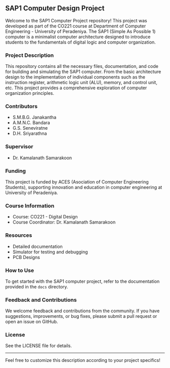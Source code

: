 ## SAP1 Computer Design Project


Welcome to the SAP1 Computer Project repository! This project was developed as part of the CO221 course at Department of Computer Engineering - University of Peradeniya. The SAP1 (Simple As Possible 1) computer is a minimalist computer architecture designed to introduce students to the fundamentals of digital logic and computer organization.


### Project Description
This repository contains all the necessary files, documentation, and code for building and simulating the SAP1 computer. From the basic architecture design to the implementation of individual components such as the instruction register, arithmetic logic unit (ALU), memory, and control unit, etc. This project provides a comprehensive exploration of computer organization principles.

### Contributors
- S.M.B.G. Janakantha
- A.M.N.C. Bandara
- G.S. Seneviratne
- D.H. Sriyarathna

### Supervisor
- Dr. Kamalanath Samarakoon

### Funding
This project is funded by ACES (Asociation of Computer Engineering Students), supporting innovation and education in computer engineering at University of Peradeniya.

### Course Information
- Course: CO221 - Digital Design
- Course Coordinator: Dr. Kamalanath Samarakoon

### Resources
- Detailed documentation
- Simulator for testing and debugging
- PCB Designs

### How to Use
To get started with the SAP1 computer project, refer to the documentation provided in the `docs` directory. 

### Feedback and Contributions
We welcome feedback and contributions from the community. If you have suggestions, improvements, or bug fixes, please submit a pull request or open an issue on GitHub.

### License
See the LICENSE file for details.

---

Feel free to customize this description according to your project specifics!
